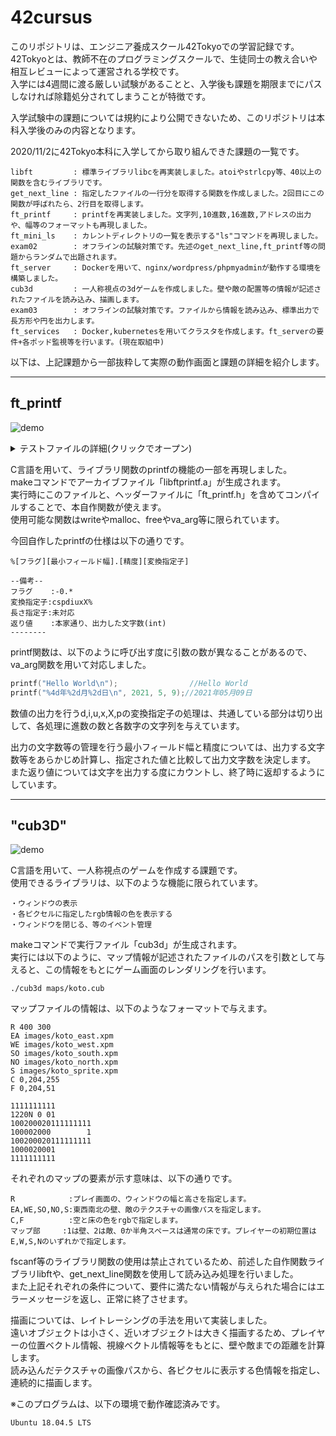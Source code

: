 # 42cursus

このリポジトリは、エンジニア養成スクール42Tokyoでの学習記録です。  
42Tokyoとは、教師不在のプログラミングスクールで、生徒同士の教え合いや相互レビューによって運営される学校です。  
入学には4週間に渡る厳しい試験があることと、入学後も課題を期限までにパスしなければ除籍処分されてしまうことが特徴です。

入学試験中の課題については規約により公開できないため、このリポジトリは本科入学後のみの内容となります。

2020/11/2に42Tokyo本科に入学してから取り組んできた課題の一覧です。
```
libft         : 標準ライブラリlibcを再実装しました。atoiやstrlcpy等、40以上の関数を含むライブラリです。
get_next_line : 指定したファイルの一行分を取得する関数を作成しました。2回目にこの関数が呼ばれたら、2行目を取得します。
ft_printf     : printfを再実装しました。文字列,10進数,16進数,アドレスの出力や、幅等のフォーマットも再現しました。
ft_mini_ls    : カレントディレクトリの一覧を表示する"ls"コマンドを再現しました。
exam02        : オフラインの試験対策です。先述のget_next_line,ft_printf等の問題からランダムで出題されます。
ft_server     : Dockerを用いて、nginx/wordpress/phpmyadminが動作する環境を構築しました。
cub3d         : 一人称視点の3dゲームを作成しました。壁や敵の配置等の情報が記述されたファイルを読み込み、描画します。
exam03        : オフラインの試験対策です。ファイルから情報を読み込み、標準出力で長方形や円を出力します。
ft_services   : Docker,kubernetesを用いてクラスタを作成します。ft_serverの要件+各ポッド監視等を行います。(現在取組中)
```

以下は、上記課題から一部抜粋して実際の動作画面と課題の詳細を紹介します。

***

## ft_printf
![demo](https://raw.githubusercontent.com/wiki/kotosanagi/42cursus/images/ft_printf_demo.png)

<details>
<summary>テストファイルの詳細(クリックでオープン)</summary>
<pre>
<code>
// gcc -Wall -Wextra -Werror main.c ./libftprintf.a && ./a.out
#include "./ft_printf.h"
#include <stdio.h>
int main()
{
    int x, y;    
   
    x = ft_printf("ft:[%4s]", "koto");
    printf("\n");
    y = printf("og:[%4s]", "koto");
    printf("\nft ret : %d\n", x-5);
    printf("og ret : %d\n\n", y-5);
    
    x = ft_printf("ft:[%6s]", "koto");
    printf("\n");
    y = printf("og:[%6s]", "koto");
    printf("\nft ret : %d\n", x-5);
    printf("og ret : %d\n\n", y-5);

    x = ft_printf("ft:[%2d]", 200);
    printf("\n");
    y = printf("og:[%2d]", 200);
    printf("\nft ret : %d\n", x-5);
    printf("og ret : %d\n\n", y-5);

    x = ft_printf("ft:[%x]", 200);
    printf("\n");
    y = printf("og:[%x]", 200);
    printf("\nft ret : %d\n", x-5);
    printf("og ret : %d\n\n", y-5);

    x = ft_printf("ft:[%-4X]", 200);
    printf("\n");
    y = printf("og:[%-4X]", 200);
    printf("\nft ret : %d\n", x-5);
    printf("og ret : %d\n\n", y-5);

    x = ft_printf("ft:[%20p]", "koto");
    printf("\n");
    y = printf("og:[%20p]", "koto");
    printf("\nft ret : %d\n", x-5);
    printf("og ret : %d\n\n", y-5);

    x = ft_printf("ft:[%*s]",-4, "koto");
    printf("\n");
    y = printf("og:[%*s]",-4, "koto");
    printf("\nft ret : %d\n", x-5);
    printf("og ret : %d\n\n", y-5);

    x = ft_printf("ft:[%d %s %x]", 54, "koto", 1234567);
    printf("\n");
    y = printf("og:[%d %s %x]", 54, "koto", 1234567);
    printf("\nft ret : %d\n", x-5);
    printf("og ret : %d\n\n", y-5);

    return 0;
}
</code>
</pre>
</details>


C言語を用いて、ライブラリ関数のprintfの機能の一部を再現しました。  
makeコマンドでアーカイブファイル「libftprintf.a」が生成されます。  
実行時にこのファイルと、ヘッダーファイルに「ft_printf.h」を含めてコンパイルすることで、本自作関数が使えます。  
使用可能な関数はwriteやmalloc、freeやva_arg等に限られています。

今回自作したprintfの仕様は以下の通りです。
```
%[フラグ][最小フィールド幅].[精度][変換指定子]

--備考--
フラグ    :-0.*
変換指定子:cspdiuxX%
長さ指定子:未対応
返り値    :本家通り、出力した文字数(int)
--------
```

printf関数は、以下のように呼び出す度に引数の数が異なることがあるので、va_arg関数を用いて対応しました。
```c
printf("Hello World\n");                //Hello World
printf("%4d年%2d月%2d日\n", 2021, 5, 9);//2021年05月09日
```

数値の出力を行うd,i,u,x,X,pの変換指定子の処理は、共通している部分は切り出して、各処理に進数の数と各数字の文字列を与えています。

出力の文字数等の管理を行う最小フィールド幅と精度については、出力する文字数等をあらかじめ計算し、指定された値と比較して出力文字数を決定します。  
また返り値については文字を出力する度にカウントし、終了時に返却するようにしています。

***

## "cub3D"
![demo](https://raw.githubusercontent.com/wiki/kotosanagi/42cursus/images/cub3D_demo.gif)

C言語を用いて、一人称視点のゲームを作成する課題です。  
使用できるライブラリは、以下のような機能に限られています。
```
・ウィンドウの表示
・各ピクセルに指定したrgb情報の色を表示する
・ウィンドウを閉じる、等のイベント管理
```
makeコマンドで実行ファイル「cub3d」が生成されます。  
実行には以下のように、マップ情報が記述されたファイルのパスを引数として与えると、この情報をもとにゲーム画面のレンダリングを行います。
```
./cub3d maps/koto.cub
```
マップファイルの情報は、以下のようなフォーマットで与えます。
```
R 400 300
EA images/koto_east.xpm
WE images/koto_west.xpm
SO images/koto_south.xpm
NO images/koto_north.xpm
S images/koto_sprite.xpm
C 0,204,255
F 0,204,51

1111111111
1220N 0 01
100200020111111111
100002000        1
100200020111111111
1000020001
1111111111
```
それぞれのマップの要素が示す意味は、以下の通りです。
```
R            :プレイ画面の、ウィンドウの幅と高さを指定します。
EA,WE,SO,NO,S:東西南北の壁、敵のテクスチャの画像パスを指定します。
C,F          :空と床の色をrgbで指定します。
マップ部     :1は壁、2は敵、0か半角スペースは通常の床です。プレイヤーの初期位置はE,W,S,Nのいずれかで指定します。
```


fscanf等のライブラリ関数の使用は禁止されているため、前述した自作関数ライブラリlibftや、get_next_line関数を使用して読み込み処理を行いました。  
また上記それぞれの条件について、要件に満たない情報が与えられた場合にはエラーメッセージを返し、正常に終了させます。

描画については、レイトレーシングの手法を用いて実装しました。  
遠いオブジェクトは小さく、近いオブジェクトは大きく描画するため、プレイヤーの位置ベクトル情報、視線ベクトル情報等をもとに、壁や敵までの距離を計算します。  
読み込んだテクスチャの画像パスから、各ピクセルに表示する色情報を指定し、連続的に描画します。

※このプログラムは、以下の環境で動作確認済みです。
```
Ubuntu 18.04.5 LTS
```
